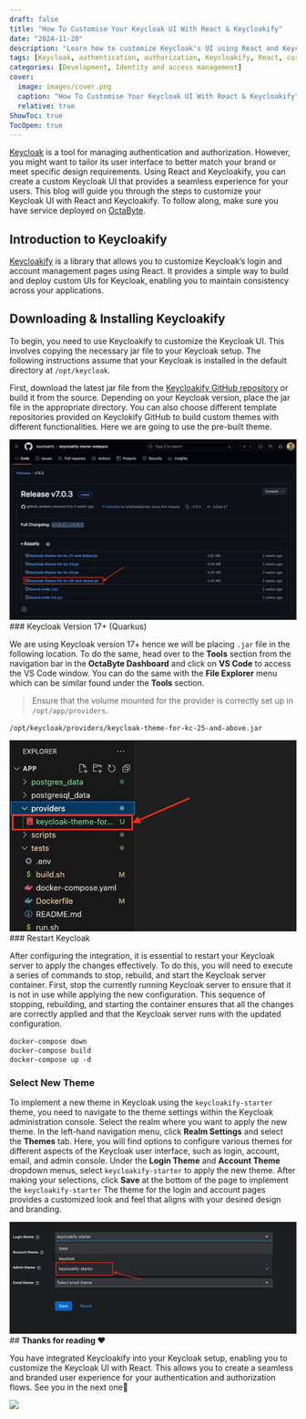 ```yaml
---
draft: false
title: "How To Customise Your Keycloak UI With React & Keycloakify"
date: "2024-11-20"
description: "Learn how to customize Keycloak's UI using React and Keycloakify. This guide walks you through the steps to tailor authentication and account pages to match your brand using Keycloakify's pre-built themes."
tags: [Keycloak, authentication, authorization, Keycloakify, React, custom UI, branding, identity management, Keycloak themes]
categories: [Development, Identity and access management]
cover:
  image: images/cover.png
  caption: "How To Customise Your Keycloak UI With React & Keycloakify"
  relative: true
ShowToc: true
TocOpen: true
---
```



[Keycloak](images/keycloak) is a tool for managing authentication and authorization. However, you might want to tailor its user interface to better match your brand or meet specific design requirements. Using React and Keycloakify, you can create a custom Keycloak UI that provides a seamless experience for your users. This blog will guide you through the steps to customize your Keycloak UI with React and Keycloakify. To follow along, make sure you have service deployed on [OctaByte](images/keycloak).

## Introduction to Keycloakify

[Keycloakify](https://keycloakify.dev/?ref=blog.octabyte.io) is a library that allows you to customize Keycloak’s login and account management pages using React. It provides a simple way to build and deploy custom UIs for Keycloak, enabling you to maintain consistency across your applications.

## Downloading \& Installing Keycloakify

To begin, you need to use Keycloakify to customize the Keycloak UI. This involves copying the necessary jar file to your Keycloak setup. The following instructions assume that your Keycloak is installed in the default directory at `/opt/keycloak`.

First, download the latest jar file from the [Keycloakify GitHub repository](https://github.com/keycloakify/keycloakify-starter-webpack?ref=blog.octabyte.io) or build it from the source. Depending on your Keycloak version, place the jar file in the appropriate directory. You can also choose different template repositories provided on Keyclokify GitHub to build custom themes with different functionalities. Here we are going to use the pre\-built theme.

![Keycloakify starte webpack jar file download](images/Screenshot-2024-07-01-at-1.51.49-PM.jpg)### Keycloak Version 17\+ (Quarkus)

We are using Keycloak version 17\+ hence we will be placing `.jar` file in the following location. To do the same, head over to the **Tools** section from the navigation bar in the **OctaByte Dashboard** and click on **VS Code** to access the VS Code window. You can do the same with the **File Explorer** menu which can be similar found under the **Tools** section.


> Ensure that the volume mounted for the provider is correctly set up in `/opt/app/providers`.


```
/opt/keycloak/providers/keycloak-theme-for-kc-25-and-above.jar

```
![Jar file at correct location](images/Screenshot-2024-07-01-at-3.02.58-PM.jpg)### Restart Keycloak

After configuring the integration, it is essential to restart your Keycloak server to apply the changes effectively. To do this, you will need to execute a series of commands to stop, rebuild, and start the Keycloak server container. First, stop the currently running Keycloak server to ensure that it is not in use while applying the new configuration. This sequence of stopping, rebuilding, and starting the container ensures that all the changes are correctly applied and that the Keycloak server runs with the updated configuration.


```
docker-compose down
docker-compose build
docker-compose up -d

```
### Select New Theme

To implement a new theme in Keycloak using the `keycloakify-starter` theme, you need to navigate to the theme settings within the Keycloak administration console. Select the realm where you want to apply the new theme. In the left\-hand navigation menu, click **Realm Settings** and select the **Themes** tab. Here, you will find options to configure various themes for different aspects of the Keycloak user interface, such as login, account, email, and admin console. Under the **Login Theme** and **Account Theme** dropdown menus, select `keycloakify-starter` to apply the new theme. After making your selections, click **Save** at the bottom of the page to implement the `keycloakify-starter` The theme for the login and account pages provides a customized look and feel that aligns with your desired design and branding.

![Selecting newly added theme in Keycloak service](images/Screenshot-2024-07-01-at-3.09.49-PM.jpg)## **Thanks for reading ❤️**

You have integrated Keycloakify into your Keycloak setup, enabling you to customize the Keycloak UI with React. This allows you to create a seamless and branded user experience for your authentication and authorization flows. See you in the next one👋

[![](/images/octabyte-deploy.png)](images/keycloak)

